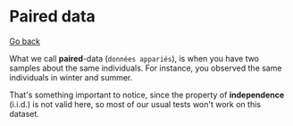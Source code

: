 # Paired data

[Go back](..)

What we call **paired**-data (`données appariés`), is when you have two samples about the same individuals. For instance, you observed the same individuals in winter and  summer.

That's something important to notice, since the property of **independence** (i.i.d.) is not valid here, so most of our usual tests won't work on this dataset.